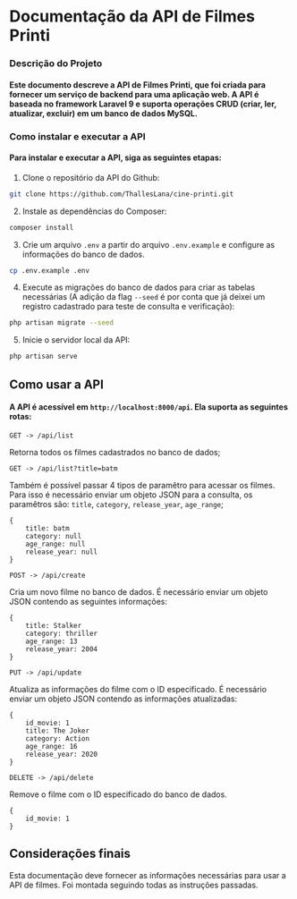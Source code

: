 # Documentação da API de Filmes Printi

### Descrição do Projeto 
#### Este documento descreve a API de Filmes Printi, que foi criada para fornecer um serviço de backend para uma aplicação web. A API é baseada no framework Laravel 9 e suporta operações CRUD (criar, ler, atualizar, excluir) em um banco de dados MySQL.
### Como instalar e executar a API
#### Para instalar e executar a API, siga as seguintes etapas:
1. Clone o repositório da API do Github:
``` bash
git clone https://github.com/ThallesLana/cine-printi.git
```
2. Instale as dependências do Composer:
``` bash
composer install
```
3. Crie um arquivo `.env` a partir do arquivo `.env.example` e configure as informações do banco de dados.
``` bash
cp .env.example .env
```
4. Execute as migrações do banco de dados para criar as tabelas necessárias (A adição da flag `--seed` é por conta que já deixei um registro cadastrado para teste de consulta e verificação):
``` bash
php artisan migrate --seed
```
5. Inicie o servidor local da API:
``` bash
php artisan serve
```

## Como usar a API
#### A API é acessível em `http://localhost:8000/api`. Ela suporta as seguintes rotas:

`GET -> /api/list`

Retorna todos os filmes cadastrados no banco de dados;

`GET -> /api/list?title=batm`

Também é possível passar 4 tipos de paramêtro para acessar os filmes.
Para isso é necessário enviar um objeto JSON para a consulta, os paramêtros são: `title`, `category`, `release_year`, `age_range`;
```
{
    title: batm
    category: null
    age_range: null
    release_year: null
}
```
`POST -> /api/create`
 
Cria um novo filme no banco de dados. É necessário enviar um objeto JSON contendo as seguintes informações:
```
{
    title: Stalker
    category: thriller
    age_range: 13
    release_year: 2004
}
```

`PUT -> /api/update`

Atualiza as informações do filme com o ID especificado. É necessário enviar um objeto JSON contendo as informações atualizadas:

```
{
    id_movie: 1
    title: The Joker
    category: Action
    age_range: 16
    release_year: 2020
}
```

`DELETE -> /api/delete`

Remove o filme com o ID especificado do banco de dados.

```
{
    id_movie: 1
}
```

## Considerações finais
Esta documentação deve fornecer as informações necessárias para usar a API de filmes. Foi montada seguindo todas as instruções passadas.
